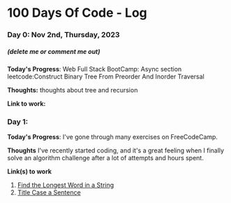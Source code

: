 # 100 Days Of Code - Log

### Day 0: Nov 2nd, Thursday, 2023
##### (delete me or comment me out)

**Today's Progress**: 
Web Full Stack BootCamp: Async section
leetcode:Construct Binary Tree From Preorder And Inorder Traversal

**Thoughts:** thoughts about tree and recursion

**Link to work:** 


### Day 1: 

**Today's Progress**: I've gone through many exercises on FreeCodeCamp.

**Thoughts** I've recently started coding, and it's a great feeling when I finally solve an algorithm challenge after a lot of attempts and hours spent.

**Link(s) to work**
1. [Find the Longest Word in a String](https://www.freecodecamp.com/challenges/find-the-longest-word-in-a-string)
2. [Title Case a Sentence](https://www.freecodecamp.com/challenges/title-case-a-sentence)
